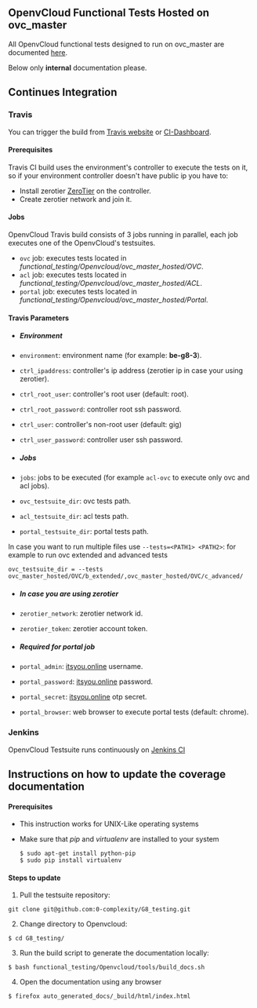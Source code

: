 ## OpenvCloud Functional Tests Hosted on ovc_master

All OpenvCloud functional tests designed to run on ovc_master are documented [here](/docs/functional/openvcloud/ovc_master_hosted/ovc_master_hosted.md).

Below only **internal** documentation please.

## Continues Integration

### Travis
You can trigger the build from [Travis website](https://travis-ci.org/0-complexity/G8_testing) or [CI-Dashboard](https://travis-dash.gig.tech/).

#### Prerequisites
Travis CI build uses the environment's controller to execute the tests on it, so if your environment controller doesn't have public ip you have to:
- Install zerotier [ZeroTier](zerotier.com/network) on the controller.
- Create zerotier network and join it.

#### Jobs
OpenvCloud Travis build consists of 3 jobs running in parallel, each job executes one of the OpenvCloud's testsuites.
- ```ovc``` job: executes tests located in *functional_testing/Openvcloud/ovc_master_hosted/OVC*.
- ```acl``` job: executes tests located in *functional_testing/Openvcloud/ovc_master_hosted/ACL*.
- ```portal``` job: executes tests located in *functional_testing/Openvcloud/ovc_master_hosted/Portal*.

#### Travis Parameters
- ##### Environment
- ```environment```: environment name (for example: **be-g8-3**).
- ```ctrl_ipaddress```: controller's ip address (zerotier ip in case your using zerotier).
- ```ctrl_root_user```: controller's root user (default: root).
- ```ctrl_root_password```: controller root ssh password.
- ```ctrl_user```: controller's non-root user (default: gig)
- ```ctrl_user_password```: controller user ssh password.

- ##### Jobs
- ```jobs```: jobs to be executed (for example ```acl-ovc``` to execute only ovc and acl jobs).
- ```ovc_testsuite_dir```: ovc tests path.
- ```acl_testsuite_dir```: acl tests path.
- ```portal_testsuite_dir```: portal tests path.

In case you want to run multiple files use  ```--tests=<PATH1> <PATH2>```: 
for example to run ovc extended and advanced tests
```
ovc_testsuite_dir = --tests ovc_master_hosted/OVC/b_extended/,ovc_master_hosted/OVC/c_advanced/
```

- ##### In case you are using zerotier
- ```zerotier_network```: zerotier network id.
- ```zerotier_token```: zerotier account token.

- ##### Required for portal job
- ```portal_admin```: [itsyou.online](itsyou.online) username.
- ```portal_password```: [itsyou.online](itsyou.online) password.
- ```portal_secret```: [itsyou.online](itsyou.online) otp secret.
- ```portal_browser```: web browser to execute portal tests (default: chrome).


### Jenkins
OpenvCloud Testsuite runs continuously on [Jenkins CI](http://ci.codescalers.com/view/Integration%20Testing/)

## Instructions on how to update the coverage documentation

#### Prerequisites

* This instruction works for UNIX-Like operating systems
* Make sure that *pip* and *virtualenv* are installed to your system

    ```shell
    $ sudo apt-get install python-pip
    $ sudo pip install virtualenv
    ```


#### Steps to update

1. Pull the testsuite repository:

  ```
  git clone git@github.com:0-complexity/G8_testing.git
  ```

2. Change directory to Openvcloud:

  ```
  $ cd G8_testing/
  ```

3. Run the build script to generate the documentation locally:

  ```
  $ bash functional_testing/Openvcloud/tools/build_docs.sh
  ```

4. Open the documentation using any browser

  ```
  $ firefox auto_generated_docs/_build/html/index.html
  ```
